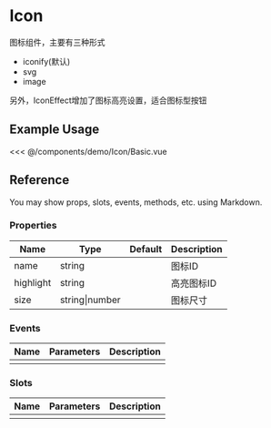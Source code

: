 <script setup>
import Basic from './demo/Icon/Basic.vue'
</script>
# Icon

图标组件，主要有三种形式
* iconify(默认)
* svg
* image

另外，IconEffect增加了图标高亮设置，适合图标型按钮

## Example Usage

<DemoContainer>
  <Basic/>
</DemoContainer>

<<< @/components/demo/Icon/Basic.vue

## Reference
You may show props, slots, events, methods, etc. using Markdown.

### Properties

| Name        | Type     | Default  | Description     |
| ----------- | -------- | -------- | --------------- |
|    name     |  string  |          |       图标ID    |
|    highlight     |  string  |          |       高亮图标ID    |      |
|    size     |  string\|number  |          |       图标尺寸    |      |
### Events

| Name        | Parameters   | Description     |
| ----------- | ----------   | --------------- |
|             |              |                 |

### Slots

| Name        | Parameters   | Description     |
| ----------- | ----------   | --------------- |
|             |              |                 |
